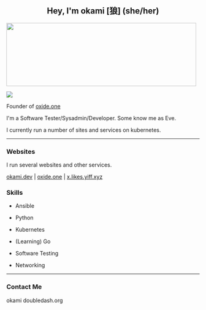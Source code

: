 

<h2 align="center">Hey, I'm okami [狼] (she/her)<br/> </h2>
<p align="left">
<img width="495" height="165" src="https://github-readme-stats.vercel.app/api?username=okamidash&show_icons=true&line_height=20&title_color=3a6181&icon_color=1b93c9&show_owner=true"/>
<p align="left">
<a href="https://github.com/okamidash/"><img src="https://img.shields.io/github/followers/okamidash?color=%234CC61E&label=GitHub%20Followers%20%3A"/></a>
</p>
</p>

Founder of <a href="https://oxide.one">oxide.one</a>

I'm a Software Tester/Sysadmin/Developer. Some know me as Eve. 

I currently run a number of sites and services on kubernetes.

---

### Websites

I run several websites and  other services.

[okami.dev](https://okami.dev) | [oxide.one](https://oxide.one) | [x.likes.yiff.xyz](https://x.likes.yiff.xyz)

### Skills

- Ansible

- Python

- Kubernetes

- (Learning) Go

- Software Testing

- Networking

---

### Contact Me

okami <AT> doubledash.org


